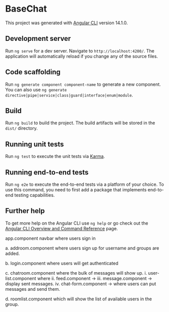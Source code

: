 # BaseChat

This project was generated with [Angular CLI](https://github.com/angular/angular-cli) version 14.1.0.

## Development server

Run `ng serve` for a dev server. Navigate to `http://localhost:4200/`. The application will automatically reload if you change any of the source files.

## Code scaffolding

Run `ng generate component component-name` to generate a new component. You can also use `ng generate directive|pipe|service|class|guard|interface|enum|module`.

## Build

Run `ng build` to build the project. The build artifacts will be stored in the `dist/` directory.

## Running unit tests

Run `ng test` to execute the unit tests via [Karma](https://karma-runner.github.io).

## Running end-to-end tests

Run `ng e2e` to execute the end-to-end tests via a platform of your choice. To use this command, you need to first add a package that implements end-to-end testing capabilities.

## Further help

To get more help on the Angular CLI use `ng help` or go check out the [Angular CLI Overview and Command Reference](https://angular.io/cli) page.

app.component navbar where users sign in

a. addroom.component where users sign up for username and groups are added.

b. login.component where users will get authenticated

c. chatroom.component where the bulk of messages will show up. i. user-list.component where ii. feed.component -> iii. message.component -> display sent messages. iv. chat-form.component -> where users can put messages and send them.

d. roomlist.component which will show the list of available users in the group.

